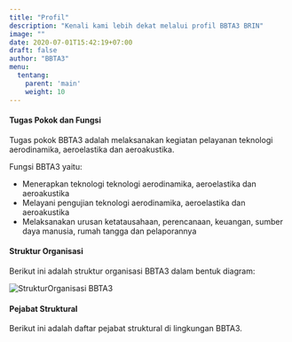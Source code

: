 ```yaml
---
title: "Profil"
description: "Kenali kami lebih dekat melalui profil BBTA3 BRIN"
image: ""
date: 2020-07-01T15:42:19+07:00
draft: false
author: "BBTA3"
menu:
  tentang:
    parent: 'main'
    weight: 10
---
```


#### Tugas Pokok dan Fungsi
Tugas pokok BBTA3 adalah melaksanakan kegiatan pelayanan teknologi aerodinamika, aeroelastika dan aeroakustika.

Fungsi BBTA3 yaitu:

- Menerapkan teknologi teknologi aerodinamika, aeroelastika dan aeroakustika
- Melayani pengujian teknologi aerodinamika, aeroelastika dan aeroakustika
- Melaksanakan urusan ketatausahaan, perencanaan, keuangan, sumber daya manusia, rumah tangga dan pelaporannya

#### Struktur Organisasi

Berikut ini adalah struktur organisasi BBTA3 dalam bentuk diagram:

![StrukturOrganisasi BBTA3](/images/OrganisasiBBTA3.png)

#### Pejabat Struktural

Berikut ini adalah daftar pejabat struktural di lingkungan BBTA3.


